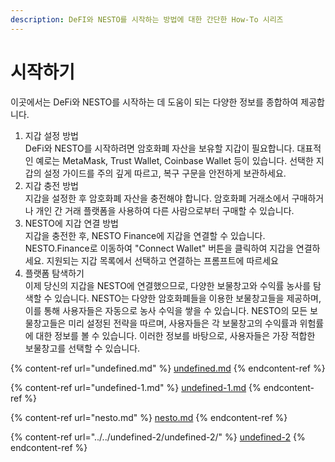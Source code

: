 ```yaml
---
description: DeFI와 NESTO를 시작하는 방법에 대한 간단한 How-To 시리즈
---
```


# 시작하기

이곳에서는 DeFi와 NESTO를 시작하는 데 도움이 되는 다양한 정보를 종합하여 제공합니다.

1. 지갑 설정 방법\
   DeFi와 NESTO를 시작하려면 암호화폐 자산을 보유할 지갑이 필요합니다. 대표적인 예로는 MetaMask, Trust Wallet, Coinbase Wallet 등이 있습니다. 선택한 지갑의 설정 가이드를 주의 깊게 따르고, 복구 구문을 안전하게 보관하세요.
2. 지갑 충전 방법\
   지갑을 설정한 후 암호화폐 자산을 충전해야 합니다. 암호화폐 거래소에서 구매하거나 개인 간 거래 플랫폼을 사용하여 다른 사람으로부터 구매할 수 있습니다.
3. NESTO에 지갑 연결 방법\
   지갑을 충전한 후, NESTO Finance에 지갑을 연결할 수 있습니다. NESTO.Finance로 이동하여 "Connect Wallet" 버튼을 클릭하여 지갑을 연결하세요. 지원되는 지갑 목록에서 선택하고 연결하는 프롬프트에 따르세요
4. 플랫폼 탐색하기\
   이제 당신의 지갑을 NESTO에 연결했으므로, 다양한 보물창고와 수익률 농사를 탐색할 수 있습니다. NESTO는 다양한 암호화폐들을 이용한 보물창고들을 제공하며, 이를 통해 사용자들은 자동으로 농사 수익을 쌓을 수 있습니다. NESTO의 모든 보물창고들은 미리 설정된 전략을 따르며, 사용자들은 각 보물창고의 수익률과 위험률에 대한 정보를 볼 수 있습니다. 이러한 정보를 바탕으로, 사용자들은 가장 적합한 보물창고를 선택할 수 있습니다.

{% content-ref url="undefined.md" %}
[undefined.md](undefined.md)
{% endcontent-ref %}

{% content-ref url="undefined-1.md" %}
[undefined-1.md](undefined-1.md)
{% endcontent-ref %}

{% content-ref url="nesto.md" %}
[nesto.md](nesto.md)
{% endcontent-ref %}

{% content-ref url="../../undefined-2/undefined-2/" %}
[undefined-2](../../undefined-2/undefined-2/)
{% endcontent-ref %}
